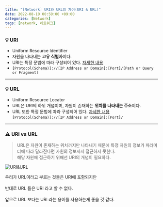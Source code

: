 ```yaml
---
title: "[Network] URI와 URL의 차이(URI & URL)"
date: 2022-08-10 00:50:00 +09:00
categories: [Network]
tags: [network, 네트워크]
---
```


### **💡 URI**

* Uniform Resource Identifier
* 자원을 나타내는 **고유 식별자**이다.
* URI는 특정 문법에 따라 구성되어 있다. [자세한 내용](https://ko.wikipedia.org/wiki/%ED%86%B5%ED%95%A9_%EC%9E%90%EC%9B%90_%EC%8B%9D%EB%B3%84%EC%9E%90)
* ```[Protocol(Schema)]://[IP Address or Domain]:[Port]/[Path or Query or Fragment]```
------

### **💡 URL**

* Uniform Resource Locator
* URL은 URI의 하위 개념이며, 자원이 존재하는 **위치를 나타내는 주소**이다.
* URL 또한 특정 문법에 따라 구성되어 있다. [자세한 내용](https://ko.wikipedia.org/wiki/URL)<br/>
```[Protocol(Schema)]://[IP Address or Domain]:[Port]/```
------

###  **⚠️  URI vs URL**

> URL은 자원이 존재하는 위치까지만 나타내기 때문에 특정 자원의 정보가 파라미터에 따라 달라진다면 자원의 정보까지 접근하지 못한다.<br>
해당 자원에 접근하기 위해선 URI의 개념이 필요하다.

![URI&URL](/assets/img/network/network_0.png)

우리가 URL이라고 부르는 것들은 URI에 포함되지만
<br><br>
반대로 URL 들은 URI 라고 할 수 없다.
<br><br>
앞으로 URL 보다는 URI 라는 용어를 사용하는게 좋을 것 같다.
